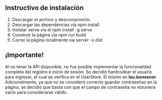 ## Instructivo de instalación
1. Descargar el archivo y descomprimirlo.
2. Descargar las dependencias vía npm install
3. Instalar serve vía el npm install -g serve
4. Construir la página vía npm run build
5. Correr la página localmente vía server -s dist

## ¡Importante!
Al no tener la API disponible, no fue posible implementar la funcionalidad completa del registro e inicio de sesión. Se decidió hardcodear el usuario para ingresar, el cual se verifica en el UserStore. El mismo es **lau.bonsenor**. Adicionalmente, ya que no se consideró correcto guardar contraseñas en la página, se decidió que basta con que el campo de contraseña no estuviera vacío para considerarse válido.
